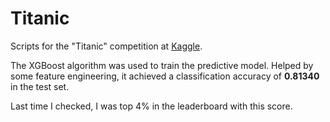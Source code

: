 # Titanic

Scripts for the "Titanic" competition at [Kaggle](https://www.kaggle.com/c/titanic).

The XGBoost algorithm was used to train the predictive model. Helped by some feature engineering, it achieved a classification accuracy of **0.81340** in the test set.

Last time I checked, I was top 4% in the leaderboard with this score.
